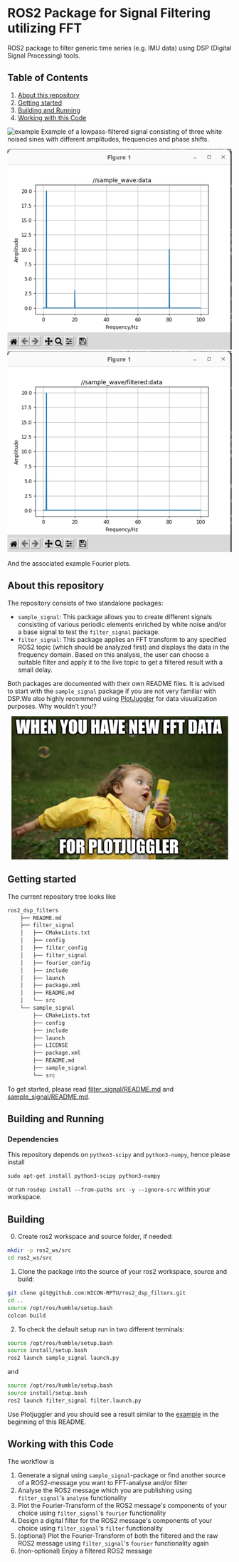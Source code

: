 # ROS2 Package for Signal Filtering utilizing FFT

ROS2 package to filter generic time series (e.g. IMU data) using DSP (Digital Signal Processing) tools.

## Table of Contents
1. [About this repository](#about-this-repository)
2. [Getting started](#getting-started)
3. [Building and Running](#building-and-running)
4. [Working with this Code](#working-with-this-package)


![example](example.gif)
Example of a lowpass-filtered signal consisting of three white noised sines with different amplitudes, frequencies and phase shifts.

![Raw Data Fourier](./example_raw.png) ![Filtered Data Fourier](./example_filtered.png)

And the associated example Fourier plots.

## About this repository
The repository consists of two standalone packages:
- `sample_signal`: This package allows you to create different signals consisting of various periodic elements enriched by white noise and/or a base signal to test the `filter_signal` package.
- `filter_signal`: This package applies an FFT transform to any specified ROS2 topic (which should be analyzed first) and displays the data in the frequency domain. Based on this analysis, the user can choose a suitable filter and apply it to the live topic to get a filtered result with a small delay.

Both packages are documented with their own README files. It is advised to start with the `sample_signal` package if you are not very familiar with DSP.We also highly recommend using [PlotJuggler](https://plotjuggler.io/) for data visualization purposes. Why wouldn't you!?
<p align="center"> 
<img src="plotjuggler_meme.png" alt="Plotjuggler Meme"> 
</p> 

## Getting started

The current repository tree looks like
```bash
ros2_dsp_filters
    ├── README.md
    ├── filter_signal
    │   ├── CMakeLists.txt
    │   ├── config
    │   ├── filter_config
    │   ├── filter_signal
    │   ├── fourier_config
    │   ├── include
    │   ├── launch
    │   ├── package.xml
    │   ├── README.md
    │   └── src
    └── sample_signal
        ├── CMakeLists.txt
        ├── config
        ├── include
        ├── launch
        ├── LICENSE
        ├── package.xml
        ├── README.md
        ├── sample_signal
        └── src
```

To get started, please read [filter_signal/README.md](./filter_signal/README.md) and [sample_signal/README.md](./sample_signal/README.md).

## Building and Running

### Dependencies

This repository depends on `python3-scipy` and `python3-numpy`, hence please install
```
sudo apt-get install python3-scipy python3-numpy
```
or run `rosdep install --from-paths src -y --ignore-src` within your workspace. 

## Building
0. Create ros2 workspace and source folder, if needed:
```bash
mkdir -p ros2_ws/src
cd ros2_ws/src
``` 
1. Clone the package into the source of your ros2 workspace, source and build:
```bash 
git clone git@github.com:WICON-RPTU/ros2_dsp_filters.git
cd ..
source /opt/ros/humble/setup.bash
colcon build
```
2. To check the default setup run in two different terminals:
```bash 
source /opt/ros/humble/setup.bash
source install/setup.bash
ros2 launch sample_signal launch.py
```
and
```bash 
source /opt/ros/humble/setup.bash
source install/setup.bash
ros2 launch filter_signal filter.launch.py
```
Use Plotjuggler and you should see a result similar to the [example](example.gif) in the beginning of this README.

## Working with this Code

The workflow is

1. Generate a signal using `sample_signal`-package or find another source of a ROS2-message you want to FFT-analyse and/or filter
2. Analyse the ROS2 message which you are publishing using `filter_signal`'s `analyse` functionality
3. Plot the Fourier-Transform of the ROS2 message's components of your choice using `filter_signal`'s `fourier` functionality
4. Design a digital filter for the ROS2 message's components of your choice using `filter_signal`'s `filter` functionality
5. (optional) Plot the Fourier-Transform of both the filtered and the raw ROS2 message using `filter_signal`'s `fourier` functionality again
6. (non-optional) Enjoy a filtered ROS2 message


